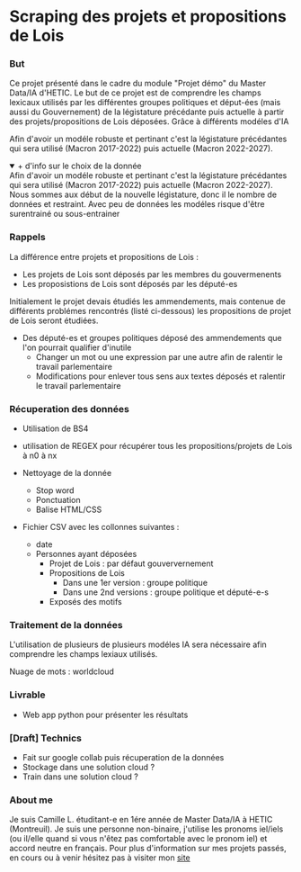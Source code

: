 # Scraping des projets et propositions de Lois 

### But 
Ce projet présenté dans le cadre du module "Projet démo" du Master Data/IA d'HETIC. 
Le but de ce projet est de comprendre les champs lexicaux utilisés par les différentes groupes politiques et déput-ées (mais aussi du Gouvernement) de la légistature précédante puis actuelle à partir des projets/propositions de Lois déposées. Grâce à différents modéles d'IA

Afin d'avoir un modéle robuste et pertinant c'est la légistature précédantes qui sera utilisé (Macron 2017-2022) puis actuelle (Macron 2022-2027). 

<details open>
<summary> + d'info sur le choix de la donnée</summary>
Afin d'avoir un modéle robuste et pertinant c'est la légistature précédantes qui sera utilisé (Macron 2017-2022) puis actuelle (Macron 2022-2027). 
Nous sommes aux début de la nouvelle légistature, donc il le nombre de données et restraint. Avec peu de données les modéles 
risque d'être surentrainé ou sous-entrainer 
</details>

### Rappels
La différence entre projets et propositions de Lois : 
* Les projets de Lois sont déposés par les membres du gouvermenents
* Les proposistions de Lois sont déposés par les député-es

Initialement le projet devais étudiés les ammendements, mais contenue de différents problémes rencontrés (listé ci-dessous) les propositions de projet de Lois seront étudiées.

* Des député-es et groupes politiques déposé des ammendements que l'on pourrait qualifier d'inutile 
  * Changer un mot ou une expression par une autre afin de ralentir le travail parlementaire 
  * Modifications pour enlever tous sens aux textes déposés et ralentir le travail parlementaire 


### Récuperation des données 
* Utilisation de BS4
*  utilisation de REGEX pour récupérer tous les  propositions/projets de Lois à n0 à nx
*  Nettoyage de la donnée
   * Stop word 
   * Ponctuation
   * Balise HTML/CSS 
  
* Fichier CSV avec les collonnes suivantes :
  * date
  * Personnes ayant déposées
    * Projet de Lois : par défaut gouververnement 
    * Propositions de Lois 
      * Dans une 1er version : groupe politique 
      * Dans une 2nd versions : groupe politique et député-e-s
    * Exposés des motifs 

### Traitement de la données 
L'utilisation de plusieurs de plusieurs modéles IA sera nécessaire afin comprendre les champs lexiaux utilisés.

Nuage de mots : worldcloud 

### Livrable
* Web app python pour présenter les résultats
### [Draft] Technics 
* Fait sur google collab puis récuperation de la données 
* Stockage dans une solution cloud ?
* Train dans une solution cloud ? 

### About me 
Je suis Camille L. étuditant-e en 1ére année de Master Data/IA à HETIC (Montreuil). Je suis une personne non-binaire, j'utilise les pronoms iel/iels (ou il/elle quand si vous n'êtez pas comfortable avec le pronom iel) et accord neutre en français. 
Pour plus d'information sur mes projets passés, en cours ou à venir hésitez pas à visiter mon [site](https://camlebrun.github.io)
